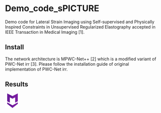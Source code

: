 # Demo_code_sPICTURE
Demo code for Lateral Strain Imaging using Self-supervised and Physically Inspired Constraints in Unsupervised Regularized Elastography accepted in IEEE Transaction in Medical Imaging [1].

## Install
The network architecture is MPWC-Net++ [2] which is a modified variant of PWC-Net irr [3]. Please follow the installation guide of original implementation of PWC-Net irr. 

## Results 
![alt text](https://github.com/adam-p/markdown-here/raw/master/src/common/images/icon48.png "Logo Title Text 1")
